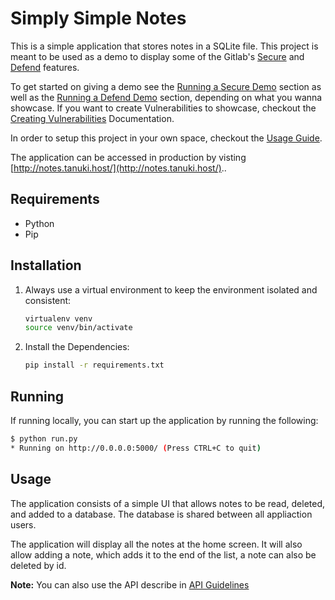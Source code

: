 # Simply Simple Notes

This is a simple application that stores notes in a SQLite file. This project is
meant to be used as a demo to display some of the Gitlab's [Secure](https://about.gitlab.com/stages-devops-lifecycle/secure/) and [Defend](https://about.gitlab.com/stages-devops-lifecycle/defend/) features.

To get started on giving a demo see the [Running a Secure Demo](./docs/running_demo_secure_stage.md) section as well as the [Running a Defend Demo](./docs/running_demo_defend_stage.md) section,
depending on what you wanna showcase. If you want to create Vulnerabilities to showcase, checkout
the [Creating Vulnerabilities](./docs/creating_vulnerabilities.md) Documentation.

In order to setup this project in your own space, checkout the [Usage Guide](./docs/usage_guide.md).

The application can be accessed in production by visting [http://notes.tanuki.host/](http://notes.tanuki.host/)..

## Requirements

- Python
- Pip

## Installation

1. Always use a virtual environment to keep the environment isolated and consistent:
    ```bash
    virtualenv venv
    source venv/bin/activate
    ```
2. Install the Dependencies:
    ```bash
    pip install -r requirements.txt
    ```

## Running

If running locally, you can start up the application by running the following:

```bash
$ python run.py
* Running on http://0.0.0.0:5000/ (Press CTRL+C to quit)
```

## Usage

The application consists of a simple UI that allows notes to be read, deleted, and added to
a database. The database is shared between all appliaction users. 

The application will display all the notes at the home screen. It will also allow adding a note, which adds it to the end of the list, a note can also be deleted by id.

**Note:** You can also use the API describe in [API Guidelines](./docs/api_guidelines.md)
